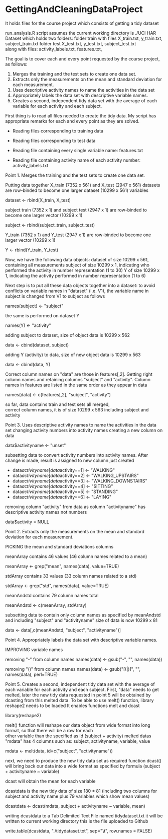GettingAndCleaningDataProject
=============================

It holds files for the course project which consists of getting a tidy dataset


run_analysis.R script assumes the current working directory is ./UCI HAR Dataset 
which holds two folders:
folder train
    with files X_train.txt, y_train.txt, subject_train.txt
folder test
    X_test.txt, y_test.txt, subject_test.txt     
along with files: activity_labels.txt, features.txt, 

The goal is to cover each and every point requested by the course project, as follows:

1. Merges the training and the test sets to create one data set.
2. Extracts only the measurements on the mean and standard deviation for each measurement.
3. Uses descriptive activity names to name the activities in the data set
4. Appropriately labels the data set with descriptive variable names.
5. Creates a second, independent tidy data set with the average of each variable for each activity and
each subject.

First thing is to read all files needed to create the tidy data.
My script has appropriate remarks for each and every point as they are solved.  

- Reading files corresponding to training data

- Reading files corresponding to test data

- Reading file containing every single variable name: features.txt

- Reading file containing activity name of each activity number: activity_labels.txt



Point 1. Merges the training and the test sets to create one data set.

Putting data together
X_train (7352 x 561) and X_test (2947 x 561) datasets are row-binded to become 
one larger dataset (10299 x 561) variables

dataset <- rbind(X_train, X_test)

subject train (7352 x 1) and subject test (2947 x 1) are row-binded to become
one larger vector (10299 x 1)

subject <- rbind(subject_train, subject_test)

Y_train (7352 x 1) and Y_test (2947 x 1) are row-binded to become 
one larger vector (10299 x 1)

Y <- rbind(Y_train, Y_test)

Now, we have the following data objects:
dataset of size 10299 x 561, containing all measurements 
subject of size 10299 x 1, indicating who performed the activity in number representation (1 to 30)
Y       of size 10299 x 1, indicating the activity performed in number representation (1 to 6)


Next step is to put all these data objects together into a dataset:
to avoid conflicts on variable names in "dataset" (i.e. V1), the variable name in subject
is changed from V1 to subject as follows

names(subject) <- "subject"

the same is performed on dataset Y

names(Y) <- "activity"


adding subject to dataset, size of object data is 10299 x 562

data <- cbind(dataset, subject)


adding Y (activity) to data, size of new object data is 10299 x 563

data <- cbind(data, Y)


Correct column names on "data" are those in features[,2]. 
Getting right column names and retaining columns "subject" and "activity".
Column names in features are listed in the same order as they appear in data

names(data) <- c(features[,2], "subject", "activity")

so far, data contains train and test sets all merged,  
correct column names, it is of size 10299 x 563 including subject and activity


Point 3. Uses descriptive activity names to name the activities in the data set
changing activity numbers into activity names
creating a new column on data

data$activityname <- "unset"

subsetting data to convert activity numbers into activity names. After change is
made, result is assigned to new column just created

- data$activityname[data$activity==1] <- "WALKING"
- data$activityname[data$activity==2] <- "WALKING_UPSTAIRS"
- data$activityname[data$activity==3] <- "WALKING_DOWNSTAIRS"
- data$activityname[data$activity==4] <- "SITTING"
- data$activityname[data$activity==5] <- "STANDING"
- data$activityname[data$activity==6] <- "LAYING"

removing column "activity" from data as column "activityname" has descriptive
activity names not numbers 

data$activity = NULL 



Point 2. Extracts only the measurements on the mean and standard deviation for each measurement.

PICKING the mean and standard deviations columns

meanArray contains 46 values (46 column names related to a mean)

meanArray <- grep("mean", names(data), value=TRUE)

stdArray contains 33 values (33 column names related to a std)

stdArray <- grep("std", names(data), value=TRUE)

meanAndstd contains 79 column names total

meanAndstd <- c(meanArray, stdArray)

subsetting data to contain only column names as specified by meanAndstd and
including "subject" and "activityname"
size of data is now 10299 x 81

data <- data[,c(meanAndstd, "subject", "activityname")]



Point 4. Appropriately labels the data set with descriptive variable names.

IMPROVING variable names

removing "-" from column names
names(data) <- gsub("-", "", names(data))

removing "()" from column names
names(data) <- gsub("[(|)]", "", names(data), perl=TRUE)



Point 5. Creates a second, independent tidy data set with the average 
  of each variable for each activity and each subject.
  First, "data" needs to get melted, later the new tidy data requested in point 5
  will be obtained by dcasting from this melted data. 
  To be able to use melt() function, library reshape2 needs to be loaded
  It enables functions melt and dcast

 library(reshape2)

 melt() function will reshape our data object from 
 wide format into long format, so that there will be a row for each  
 other variable than the specified as id (subject + activity)
 melted datas "mdata" has 4 columns such as: 
 subject, activityname, variable, value

 mdata <- melt(data, id=c("subject", "activityname"))

 next, we need to produce the new tidy data set as required
 function dcast() will bring back our data into a wide format
 as specified by formula (subject + activityname ~ variable)

 dcast will obtain the mean for each variable

 dcastdata is the new tidy data of size 180 * 81 (including two columns for subject
 and activity name plus 79 variables which show mean values)
 
 dcastdata <- dcast(mdata, subject + activityname ~ variable, mean)

 writing dcastdata to a Tab Delimited Text File named tidydataset.txt
 it will be written to current working directory
 this is the file uploaded to Github

 write.table(dcastdata, "./tidydataset.txt", sep="\t", row.names = FALSE)
 
 
